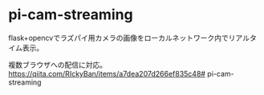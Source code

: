 # pi-cam-streaming

flask+opencvでラズパイ用カメラの画像をローカルネットワーク内でリアルタイム表示。

複数ブラウザへの配信に対応。
https://qiita.com/RIckyBan/items/a7dea207d266ef835c48# pi-cam-streaming
